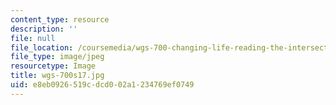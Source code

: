 ```yaml
---
content_type: resource
description: ''
file: null
file_location: /coursemedia/wgs-700-changing-life-reading-the-intersections-of-gender-race-biology-and-literature-spring-2017/e8eb0926519cdcd002a1234769ef0749_wgs-700s17.jpg
file_type: image/jpeg
resourcetype: Image
title: wgs-700s17.jpg
uid: e8eb0926-519c-dcd0-02a1-234769ef0749
---
```


